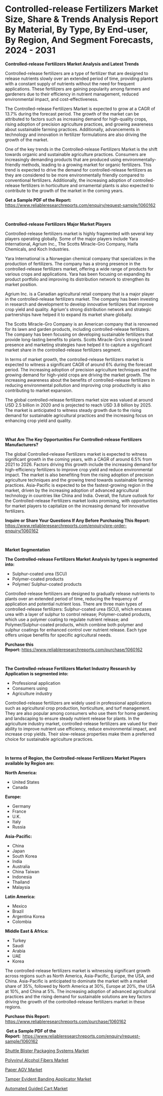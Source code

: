 <p><h1>Controlled-release Fertilizers Market Size, Share & Trends Analysis Report By Material, By Type, By End-user, By Region, And Segment Forecasts, 2024 - 2031</h1></p><p><strong>Controlled-release Fertilizers Market Analysis and Latest Trends</strong></p>
<p><p>Controlled-release fertilizers are a type of fertilizer that are designed to release nutrients slowly over an extended period of time, providing plants with a constant supply of nutrients without the need for frequent applications. These fertilizers are gaining popularity among farmers and gardeners due to their efficiency in nutrient management, reduced environmental impact, and cost-effectiveness.</p><p>The Controlled-release Fertilizers Market is expected to grow at a CAGR of 13.7% during the forecast period. The growth of the market can be attributed to factors such as increasing demand for high-quality crops, rising adoption of precision agriculture practices, and growing awareness about sustainable farming practices. Additionally, advancements in technology and innovation in fertilizer formulations are also driving the growth of the market.</p><p>One of the key trends in the Controlled-release Fertilizers Market is the shift towards organic and sustainable agriculture practices. Consumers are increasingly demanding products that are produced using environmentally-friendly methods, leading to a growing market for organic fertilizers. This trend is expected to drive the demand for controlled-release fertilizers as they are considered to be more environmentally friendly compared to conventional fertilizers. Additionally, the increasing adoption of controlled-release fertilizers in horticulture and ornamental plants is also expected to contribute to the growth of the market in the coming years.</p></p>
<p><strong>Get a Sample PDF of the Report:&nbsp;</strong> <a href="https://www.reliableresearchreports.com/enquiry/request-sample/1060162">https://www.reliableresearchreports.com/enquiry/request-sample/1060162</a></p>
<p>&nbsp;</p>
<p><strong>Controlled-release Fertilizers Major Market Players</strong></p>
<p><p>Controlled-release fertilizers market is highly fragmented with several key players operating globally. Some of the major players include Yara International, Agrium Inc., The Scotts Miracle-Gro Company, Haifa Chemicals, and Koch Industries.</p><p>Yara International is a Norwegian chemical company that specializes in the production of fertilizers. The company has a strong presence in the controlled-release fertilizers market, offering a wide range of products for various crops and applications. Yara has been focusing on expanding its product portfolio and improving its distribution network to strengthen its market position.</p><p>Agrium Inc. is a Canadian agricultural retail company that is a major player in the controlled-release fertilizers market. The company has been investing in research and development to develop innovative fertilizers that improve crop yield and quality. Agrium's strong distribution network and strategic partnerships have helped it to expand its market share globally.</p><p>The Scotts Miracle-Gro Company is an American company that is renowned for its lawn and garden products, including controlled-release fertilizers. The company has been focusing on developing sustainable fertilizers that provide long-lasting benefits to plants. Scotts Miracle-Gro's strong brand presence and marketing strategies have helped it to capture a significant market share in the controlled-release fertilizers segment.</p><p>In terms of market growth, the controlled-release fertilizers market is expected to witness a significant CAGR of around 6% during the forecast period. The increasing adoption of precision agriculture techniques and the growing demand for high-yield crops are driving the market growth. The increasing awareness about the benefits of controlled-release fertilizers in reducing environmental pollution and improving crop productivity is also contributing to market expansion.</p><p>The global controlled-release fertilizers market size was valued at around USD 2.5 billion in 2020 and is projected to reach USD 3.8 billion by 2025. The market is anticipated to witness steady growth due to the rising demand for sustainable agricultural practices and the increasing focus on enhancing crop yield and quality.</p></p>
<p>&nbsp;</p>
<p><strong>What Are The Key Opportunities For Controlled-release Fertilizers Manufacturers?</strong></p>
<p><p>The global Controlled-release Fertilizers market is expected to witness significant growth in the coming years, with a CAGR of around 6.5% from 2021 to 2026. Factors driving this growth include the increasing demand for high-efficiency fertilizers to improve crop yield and reduce environmental impact. The market is also benefiting from the rising adoption of precision agriculture techniques and the growing trend towards sustainable farming practices. Asia-Pacific is expected to be the fastest-growing region in the market, driven by the increasing adoption of advanced agricultural technology in countries like China and India. Overall, the future outlook for the Controlled-release Fertilizers market looks promising, with opportunities for market players to capitalize on the increasing demand for innovative fertilizers.</p></p>
<p><strong>Inquire or Share Your Questions If Any Before Purchasing This Report:</strong> <a href="https://www.reliableresearchreports.com/enquiry/pre-order-enquiry/1060162">https://www.reliableresearchreports.com/enquiry/pre-order-enquiry/1060162</a></p>
<p>&nbsp;</p>
<p><strong>Market Segmentation</strong></p>
<p><strong>The Controlled-release Fertilizers Market Analysis by types is segmented into:</strong></p>
<p><ul><li>Sulphur-coated urea (SCU)</li><li>Polymer-coated products</li><li>Polymer/ Sulphur-coated products</li></ul></p>
<p><p>Controlled-release fertilizers are designed to gradually release nutrients to plants over an extended period of time, reducing the frequency of application and potential nutrient loss. There are three main types of controlled-release fertilizers: Sulphur-coated urea (SCU), which encases urea with a layer of sulphur to control release; Polymer-coated products, which use a polymer coating to regulate nutrient release; and Polymer/Sulphur-coated products, which combine both polymer and sulphur coatings for enhanced control over nutrient release. Each type offers unique benefits for specific agricultural needs.</p></p>
<p><strong>Purchase this Report:&nbsp;</strong><a href="https://www.reliableresearchreports.com/purchase/1060162">https://www.reliableresearchreports.com/purchase/1060162</a></p>
<p>&nbsp;</p>
<p><strong>The Controlled-release Fertilizers Market Industry Research by Application is segmented into:</strong></p>
<p><ul><li>Professional application</li><li>Consumers using</li><li>Agriculture industry</li></ul></p>
<p><p>Controlled-release fertilizers are widely used in professional applications such as agricultural crop production, horticulture, and turf management. They are also popular among consumers who use them for home gardening and landscaping to ensure steady nutrient release for plants. In the agriculture industry market, controlled-release fertilizers are valued for their ability to improve nutrient use efficiency, reduce environmental impact, and increase crop yields. Their slow-release properties make them a preferred choice for sustainable agriculture practices.</p></p>
<p>&nbsp;</p>
<p><strong>In terms of Region, the Controlled-release Fertilizers Market Players available by Region are:</strong></p>
<p>
    <p> <strong> North America: </strong>
        <ul>
            <li>United States</li>
            <li>Canada</li>
        </ul>
        </p> 
    <p> <strong> Europe: </strong>
        <ul>
            <li>Germany</li>
            <li>France</li>
            <li>U.K.</li>
            <li>Italy</li>
            <li>Russia</li>
        </ul>
        </p> 
    <p> <strong> Asia-Pacific: </strong>
        <ul>
            <li>China</li>
            <li>Japan</li>
            <li>South Korea</li>
            <li>India</li>
            <li>Australia</li>
            <li>China Taiwan</li>
            <li>Indonesia</li>
            <li>Thailand</li>
            <li>Malaysia</li>
        </ul>
        </p> 
    <p> <strong> Latin America: </strong>
        <ul>
            <li>Mexico</li>
            <li>Brazil</li>
            <li>Argentina Korea</li>
            <li>Colombia</li>
        </ul>
        </p> 
    <p> <strong> Middle East & Africa: </strong>
        <ul>
            <li>Turkey</li>
            <li>Saudi</li>
            <li>Arabia</li>
            <li>UAE</li>
            <li>Korea</li>
        </ul>
    </p>
    </p>
<p><p>The controlled-release fertilizers market is witnessing significant growth across regions such as North America, Asia-Pacific, Europe, the USA, and China. Asia-Pacific is anticipated to dominate the market with a market share of 35%, followed by North America at 30%, Europe at 20%, the USA at 10%, and China at 5%. The increasing adoption of advanced agricultural practices and the rising demand for sustainable solutions are key factors driving the growth of the controlled-release fertilizers market in these regions.</p></p>
<p><strong>Purchase this Report: </strong><a href="https://www.reliableresearchreports.com/purchase/1060162">https://www.reliableresearchreports.com/purchase/1060162</a></p>
<p>&nbsp;<strong>Get a Sample PDF of the Report:&nbsp;&nbsp;</strong><a href="https://www.reliableresearchreports.com/enquiry/request-sample/1060162">https://www.reliableresearchreports.com/enquiry/request-sample/1060162</a></p>
<p><strong></strong></p>
<p><p><a href="https://medium.com/p/41fdb3ce8f76/edit">Shuttle Blister Packaging Systems Market</a></p><p><a href="https://github.com/mabutironaldo/Market-Research-Report-List-3/blob/main/polyvinyl-alcohol-fibers-market.md">Polyvinyl Alcohol Fibers Market</a></p><p><a href="https://issuu.com/reportprime-2/docs/paper-agv-market-size-2030.pptx">Paper AGV Market</a></p><p><a href="https://medium.com/p/f2c9191b092e/edit">Tamper Evident Banding Applicator Market</a></p><p><a href="https://issuu.com/reportprime-2/docs/automated-guided-cart-market-size-2030.pptx">Automated Guided Cart Market</a></p></p>